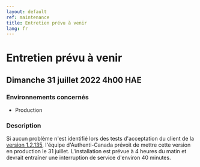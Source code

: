 ```yaml
---
layout: default
ref: maintenance
title: Entretien prévu à venir
lang: fr
---
```

# Entretien prévu à venir

## Dimanche 31 juillet 2022 4h00 HAE

### Environnements concernés

* Production

### Description

Si aucun problème n'est identifié lors des tests d'acceptation du client de la [version
1.2.135](https://github.com/sign-in-canada/acceptance-platform/releases/), 
l'équipe d'Authenti-Canada prévoit de mettre cette version en production le 31 juillet.
L'installation est prévue à 4 heures du matin et devrait entraîner une interruption de 
service d'environ 40 minutes.